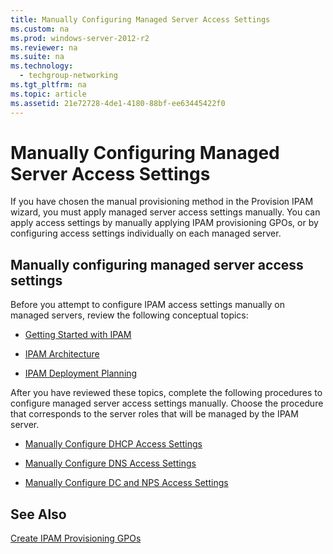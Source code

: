 ```yaml
---
title: Manually Configuring Managed Server Access Settings
ms.custom: na
ms.prod: windows-server-2012-r2
ms.reviewer: na
ms.suite: na
ms.technology: 
  - techgroup-networking
ms.tgt_pltfrm: na
ms.topic: article
ms.assetid: 21e72728-4de1-4180-88bf-ee63445422f0
---
```

# Manually Configuring Managed Server Access Settings
If you have chosen the manual provisioning method in the Provision IPAM wizard, you must apply managed server access settings manually. You can apply access settings by manually applying IPAM provisioning GPOs, or by configuring access settings individually on each managed server.  
  
## Manually configuring managed server access settings  
Before you attempt to configure IPAM access settings manually on managed servers, review the following conceptual topics:  
  
-   [Getting Started with IPAM](../Topic/Getting-Started-with-IPAM.md)  
  
-   [IPAM Architecture](../Topic/IPAM-Architecture.md)  
  
-   [IPAM Deployment Planning](../Topic/IPAM-Deployment-Planning.md)  
  
After you have reviewed these topics, complete the following procedures to configure managed server access settings manually. Choose the procedure that corresponds to the server roles that will be managed by the IPAM server.  
  
-   [Manually Configure DHCP Access Settings](../Topic/Manually-Configure-DHCP-Access-Settings.md)  
  
-   [Manually Configure DNS Access Settings](../Topic/Manually-Configure-DNS-Access-Settings.md)  
  
-   [Manually Configure DC and NPS Access Settings](../Topic/Manually-Configure-DC-and-NPS-Access-Settings.md)  
  
## See Also  
[Create IPAM Provisioning GPOs](../Topic/Create-IPAM-Provisioning-GPOs.md)  
  
